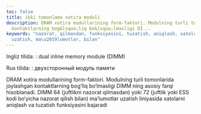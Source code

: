 ```yaml
---
toc: false
title: ikki tomonlama xotira moduli
description: DRAM xotira modullarining form-faktori. Modulning turli tomonlarida joylashgan
  kontaktlarning bog&lsquo;liq bo&lsquo;lmasligi DI...
keywords: "nazorat, qilmasdan, funksiyasini, tuzatish, aniqlash, xatolarni, liniyasida,
  uzatish, ma\u2019lumotlar, bilan"
---
```


Ingliz tilida:
:   dual inline memory module (DIMM)

Rus tilida:
:   двухсторонный модуль памяти

DRAM xotira modullarining form-faktori. Modulning turli tomonlarida joylashgan kontaktlarning bog‘liq bo‘lmasligi DIMM ning asosiy farqi hisoblanadi. DIMM 64 (juftlikni nazorat qilmasdan) yoki 72 (juftlik yoki ESS kodi bo‘yicha nazorat qilish bilan) ma’lumotlar uzatish liniyasida xatolarni aniqlash va tuzatish funksiyasini bajaradi